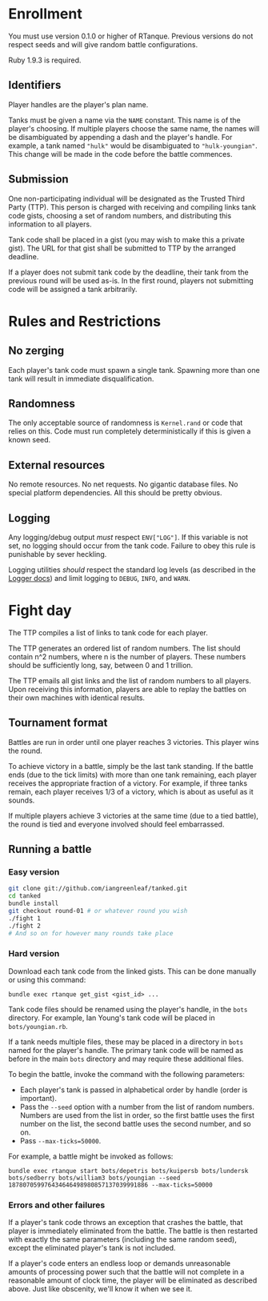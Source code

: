 # Enrollment #

You must use version 0.1.0 or higher of RTanque. Previous versions do not respect seeds and will give random battle configurations.

Ruby 1.9.3 is required.

## Identifiers ##

Player handles are the player's plan name.

Tanks must be given a name via the `NAME` constant. This name is of the player's choosing. If multiple players choose the same name, the names will be disambiguated by appending a dash and the player's handle. For example, a tank named `"hulk"` would be disambiguated to `"hulk-youngian"`. This change will be made in the code before the battle commences.

## Submission ##

One non-participating individual will be designated as the Trusted Third Party (TTP). This person is charged with receiving and compiling links tank code gists, choosing a set of random numbers, and distributing this information to all players.

Tank code shall be placed in a gist (you may wish to make this a private gist). The URL for that gist shall be submitted to TTP by the arranged deadline.

If a player does not submit tank code by the deadline, their tank from the previous round will be used as-is. In the first round, players not submitting code will be assigned a tank arbitrarily.

# Rules and Restrictions #

## No zerging ##

Each player's tank code must spawn a single tank. Spawning more than one tank will result in immediate disqualification.

## Randomness ##

The only acceptable source of randomness is `Kernel.rand` or code that relies on this. Code must run completely deterministically if this is given a known seed.

## External resources ##

No remote resources. No net requests. No gigantic database files. No special platform dependencies. All this should be pretty obvious.

## Logging ##

Any logging/debug output *must* respect `ENV["LOG"]`. If this variable is not set, no logging should occur from the tank code. Failure to obey this rule is punishable by sever heckling.

Logging utilities *should* respect the standard log levels (as described in the [Logger docs](http://www.ruby-doc.org/stdlib-2.0/libdoc/logger/rdoc/Logger.html)) and limit logging to `DEBUG`, `INFO`, and `WARN`.

# Fight day #

The TTP compiles a list of links to tank code for each player.

The TTP generates an ordered list of random numbers. The list should contain n^2 numbers, where n is the number of players. These numbers should be sufficiently long, say, between 0 and 1 trillion.

The TTP emails all gist links and the list of random numbers to all players. Upon receiving this information, players are able to replay the battles on their own machines with identical results.

## Tournament format ##

Battles are run in order until one player reaches 3 victories. This player wins the round.

To achieve victory in a battle, simply be the last tank standing. If the battle ends (due to the tick limits) with more than one tank remaining, each player receives the appropriate fraction of a victory. For example, if three tanks remain, each player receives 1/3 of a victory, which is about as useful as it sounds.

If multiple players achieve 3 victories at the same time (due to a tied battle), the round is tied and everyone involved should feel embarrassed.

## Running a battle ##

### Easy version ###

```bash
git clone git://github.com/iangreenleaf/tanked.git
cd tanked
bundle install
git checkout round-01 # or whatever round you wish
./fight 1
./fight 2
# And so on for however many rounds take place
```

### Hard version ###

Download each tank code from the linked gists. This can be done manually or using this command:

    bundle exec rtanque get_gist <gist_id> ...

Tank code files should be renamed using the player's handle, in the `bots` directory. For example, Ian Young's tank code will be placed in `bots/youngian.rb`.

If a tank needs multiple files, these may be placed in a directory in `bots` named for the player's handle. The primary tank code will be named as before in the main `bots` directory and may require these additional files.

To begin the battle, invoke the command with the following parameters:

 * Each player's tank is passed in alphabetical order by handle (order is important).
 * Pass the `--seed` option with a number from the list of random numbers. Numbers are used from the list in order, so the first battle uses the first number on the list, the second battle uses the second number, and so on.
 * Pass `--max-ticks=50000`.

For example, a battle might be invoked as follows:

    bundle exec rtanque start bots/depetris bots/kuipersb bots/lundersk bots/sedberry bots/william3 bots/youngian --seed 187807059976434646498980857137039991886 --max-ticks=50000

### Errors and other failures ###

If a player's tank code throws an exception that crashes the battle, that player is immediately eliminated from the battle. The battle is then restarted with exactly the same parameters (including the same random seed), except the eliminated player's tank is not included.

If a player's code enters an endless loop or demands unreasonable amounts of processing power such that the battle will not complete in a reasonable amount of clock time, the player will be eliminated as described above. Just like obscenity, we'll know it when we see it.
